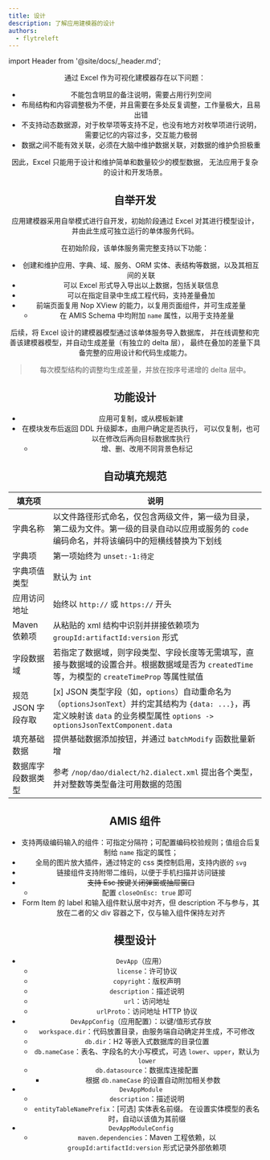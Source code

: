 ```yaml
---
title: 设计
description: 了解应用建模器的设计
authors:
  - flytreleft
---
```


import Header from '@site/docs/\_header.md';

<Header />

通过 Excel 作为可视化建模器存在以下问题：

- 不能包含明显的备注说明，需要占用行列空间
- 布局结构和内容调整极为不便，并且需要在多处反复调整，工作量极大，且易出错
- 不支持动态数据源，对于枚举项等支持不足，也没有地方对枚举项进行说明，
  需要记忆的内容过多，交互能力极弱
- 数据之间不能有效关联，必须在大脑中维护数据关联，对数据的维护负担极重

因此，Excel 只能用于设计和维护简单和数量较少的模型数据，
无法应用于复杂的设计和开发场景。

## 自举开发

<!--
以 Excel 作为可视化模型建模器，
以此设计初级的、与应用开发相关的核心模型并生成**自举开发服务**的代码，
再通过该自举开发服务对渡舟平台的应用开发组件进行设计和开发，完成自举。
-->

应用建模器采用自举模式进行自开发，初始阶段通过 Excel 对其进行模型设计，
并由此生成可独立运行的单体服务代码。

在初始阶段，该单体服务需完整支持以下功能：

- 创建和维护应用、字典、域、服务、ORM 实体、表结构等数据，以及其相互间的关联
- 可以 Excel 形式导入导出以上数据，包括关联信息
- 可以在指定目录中生成工程代码，支持差量叠加
- 前端页面复用 Nop XView 的能力，以复用页面组件，并可生成差量
  - 在 AMIS Schema 中均附加 `name` 属性，以用于支持差量

后续，将 Excel 设计的建模器模型通过该单体服务导入数据库，
并在线调整和完善该建模器模型，并自动生成差量（有独立的 delta 层），
最终在叠加的差量下具备完整的应用设计和代码生成能力。

> 每次模型结构的调整均生成差量，并放在按序号递增的 delta 层中。

## 功能设计

- 应用可复制，或从模板新建
- 在模块发布后返回 DDL 升级脚本，由用户确定是否执行，
  可以仅复制，也可以在修改后再向目标数据库执行
  - 增、删、改用不同背景色标记

## 自动填充规范

<!-- prettier-ignore -->
| 填充项 | 说明 |
| ----- | --- |
| 字典名称 | 以文件路径形式命名，仅包含两级文件，第一级为目录，第二级为文件。第一级的目录自动以应用或服务的 `code` 编码命名，并将该编码中的短横线替换为下划线 |
| 字典项 | 第一项始终为 `unset:-1:待定` |
| 字典项值类型 | 默认为 `int` |
| 应用访问地址 | 始终以 `http://` 或 `https://` 开头 |
| Maven 依赖项 | 从粘贴的 xml 结构中识别并拼接依赖项为 `groupId:artifactId:version` 形式 |
| 字段数据域 | 若指定了数据域，则字段类型、字段长度等无需填写，直接与数据域的设置合并。根据数据域是否为 `createdTime` 等，为模型的 `createTimeProp` 等属性赋值 |
| 规范 JSON 字段存取 | [x] JSON 类型字段（如，`options`）自动重命名为（`optionsJsonText`）并约定其结构为 `{data: ...}`，再定义映射该 `data` 的业务模型属性 `options -> optionsJsonTextComponent.data` |
| 填充基础数据 | 提供基础数据添加按钮，并通过 `batchModify` 函数批量新增 |
| 数据库字段数据类型 | 参考 `/nop/dao/dialect/h2.dialect.xml` 提出各个类型，并对整数等类型备注可用数据的范围 |

## AMIS 组件

- 支持两级编码输入的组件：可指定分隔符；可配置编码校验规则；值组合后复制给 `name` 指定的属性；
- 全局的图片放大插件，通过特定的 css 类控制启用，支持内嵌的 `svg`
- 链接组件支持附带二维码，以便于手机扫描并访问链接
- ~~支持 Esc 按键关闭弹窗或抽屉窗口~~
  - 配置 `closeOnEsc: true` 即可
- Form Item 的 label 和输入组件默认居中对齐，但 description 不与参与，其放在二者的父 div
  容器之下，仅与输入组件保持左对齐

## 模型设计

- `DevApp`（应用）
  - `license`：许可协议
  - `copyright`：版权声明
  - `description`：描述说明
  - `url`：访问地址
  - `urlProto`：访问地址 HTTP 协议
- `DevAppConfig`（应用配置）：以键/值形式存放
  - `workspace.dir`：代码放置目录，由服务端自动确定并生成，不可修改
  - `db.dir`：H2 等嵌入式数据库的目录位置
  - `db.nameCase`：表名、字段名的大小写模式，可选 `lower`、`upper`，默认为 `lower`
  - `db.datasource`：数据库连接配置
    - 根据 `db.nameCase` 的设置自动附加相关参数
- `DevAppModule`
  - `description`：描述说明
  - `entityTableNamePrefix`：[可选] 实体表名前缀。
    在设置实体模型的表名时，自动以该值为其前缀
- `DevAppModuleConfig`
  - `maven.dependencies`：Maven 工程依赖，以
    `groupId:artifactId:version` 形式记录外部依赖项

